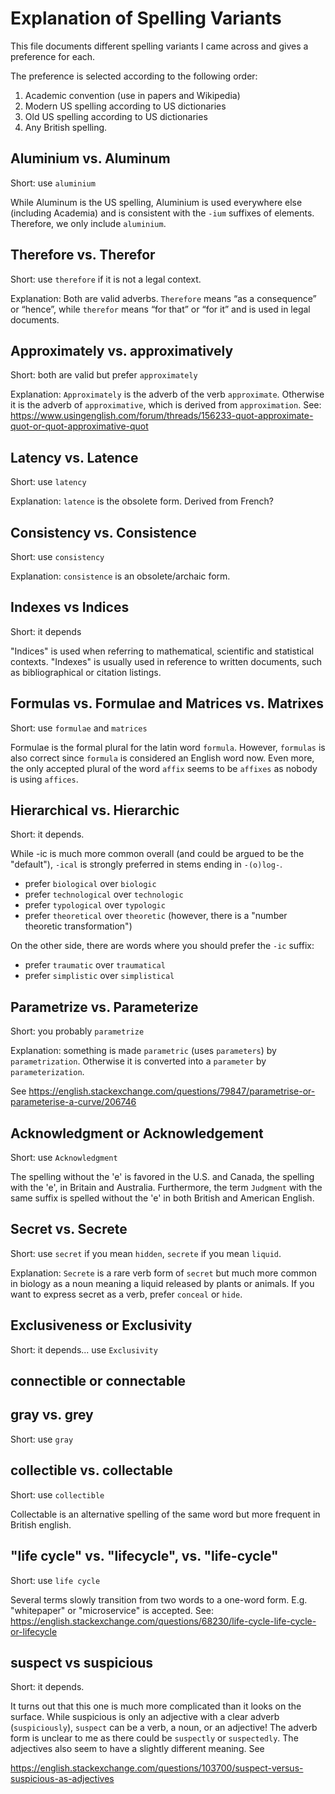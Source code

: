 
# Explanation of Spelling Variants

This file documents different spelling variants I came across and gives a preference for each.

The preference is selected according to the following order:

1. Academic convention (use in papers and Wikipedia)
2. Modern US spelling according to US dictionaries
2. Old US spelling according to US dictionaries
4. Any British spelling.



## Aluminium vs. Aluminum
Short: use `aluminium`

While Aluminum is the US spelling, Aluminium is used everywhere else (including Academia) and is consistent with the `-ium` suffixes of elements. Therefore, we only include `aluminium`.



## Therefore vs. Therefor
Short: use `therefore` if it is not a legal context.

Explanation: Both are valid adverbs. `Therefore` means “as a consequence” or “hence”, while `therefor` means “for that” or “for it” and is used in legal documents.



## Approximately vs. approximatively
Short: both are valid but prefer `approximately`

Explanation: `Approximately` is the adverb of the verb `approximate`. Otherwise it is the adverb of `approximative`, which is derived from `approximation`.
See: https://www.usingenglish.com/forum/threads/156233-quot-approximate-quot-or-quot-approximative-quot



## Latency vs. Latence
Short: use `latency`

Explanation: `latence` is the obsolete form. Derived from French?


## Consistency vs. Consistence
Short: use `consistency`

Explanation: `consistence` is an obsolete/archaic form.




## Indexes vs Indices
Short: it depends

"Indices" is used when referring to mathematical, scientific and statistical contexts.
"Indexes" is usually used in reference to written documents, such as bibliographical or citation listings.



## Formulas vs. Formulae and Matrices vs. Matrixes
Short: use `formulae` and `matrices`

Formulae is the formal plural for the latin word `formula`. However, `formulas` is also correct since `formula` is considered an English word now.
Even more, the only accepted plural of the word `affix` seems to be `affixes` as nobody is using `affices`.



## Hierarchical vs. Hierarchic
Short: it depends.

While -ic is much more common overall (and could be argued to be the "default"), `-ical` is strongly preferred in stems ending in `-(o)log-`. 

* prefer `biological` over `biologic`
* prefer `technological` over `technologic`
* prefer `typological` over `typologic`
* prefer `theoretical` over `theoretic` (however, there is a "number theoretic transformation")

On the other side, there are words where you should prefer the `-ic` suffix:

* prefer `traumatic` over `traumatical`
* prefer `simplistic` over `simplistical`



## Parametrize vs. Parameterize
Short: you probably `parametrize` 

Explanation: something is made `parametric` (uses `parameters`) by `parametrization`. Otherwise it is converted into a `parameter` by `parameterization`.

See https://english.stackexchange.com/questions/79847/parametrise-or-parameterise-a-curve/206746



## Acknowledgment or Acknowledgement
Short: use `Acknowledgment`

The spelling without the 'e' is favored in the U.S. and Canada, the spelling with the 'e', in Britain and Australia. Furthermore, the term `Judgment` with the same suffix is spelled without the 'e' in both British and American English.



## Secret vs. Secrete
Short: use `secret` if you mean `hidden`, `secrete` if you mean `liquid`.

Explanation: `Secrete` is a rare verb form of `secret` but much more common in biology as a noun meaning a liquid released by plants or animals. If you want to express secret as a verb, prefer `conceal` or `hide`.



## Exclusiveness or Exclusivity
Short: it depends... use `Exclusivity`



## connectible or connectable



## gray vs. grey
Short: use `gray`



## collectible vs. collectable
Short: use `collectible`

Collectable is an alternative spelling of the same word but more frequent in British english.



## "life cycle" vs. "lifecycle", vs. "life-cycle"
Short: use `life cycle`

Several terms slowly transition from two words to a one-word form. E.g. "whitepaper" or "microservice" is accepted.
See: https://english.stackexchange.com/questions/68230/life-cycle-life-cycle-or-lifecycle



## suspect vs suspicious
Short: it depends.

It turns out that this one is much more complicated than it looks on the surface. While suspicious is only an adjective with a clear adverb (`suspiciously`), `suspect` can be a verb, a noun, or an adjective! The adverb form is unclear to me as there could be `suspectly` or `suspectedly`. The adjectives also seem to have a slightly different meaning. See

https://english.stackexchange.com/questions/103700/suspect-versus-suspicious-as-adjectives


